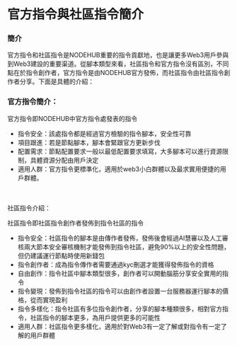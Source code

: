 # 官方指令與社區指令簡介

### 簡介

官方指令和社區指令是NODEHUB重要的指令貢獻地，也是讓更多Web3用戶參與到Web3建設的重要渠道。從腳本類型來看，社區指令和官方指令沒有區別，不同點在於指令創作者，官方指令是由NODEHUB官方發佈，而社區指令由社區指令創作者分享。下面是具體的介紹：

### 官方指令簡介：

官方指令即NODEHUB中官方指令處發表的指令

* 指令安全：該處指令都是經過官方檢驗的指令腳本，安全性可靠
* 項目跟進：若是節點腳本，腳本會緊跟官方更新步伐
* 配置需求：節點配置要求一般以最低配置要求填寫，大多腳本可以進行資源限制，具體資源分配由用戶決定
* 適用人群：官方指令更標準化，適用於web3小白群體以及最求實用便捷的用戶群體。

\
\
社區指令介紹：

社區指令即社區指令創作者發佈到指令社區的指令

* 指令安全：社區指令的腳本是由傳作者發佈，發佈後會經過AI慧審以及人工審核兩大節本安全審核機制才能發佈到指令社區，避免90%以上的安全性問題，但仍建議運行節點時使用新錢包
* 指令創作者：成為指令傳作者需要通過kyc刪選才能獲得發佈指令的資格
* 自由創作：指令社區中腳本類型很多，創作者可以開動腦筋分享安全實用的指令
* 指令變現：發佈到指令社區的指令可以由創作者設置一台服務器運行腳本的價格，從而實現盈利
* 指令多樣化：指令社區有多位指令創作者，分享的腳本種類很多，相對官方指令，社區指令的腳本更多，為用戶提供更多的可能性
* 適用人群：社區指令更多樣化，適用於對Web3有一定了解或對指令有一定了解的用戶群體

